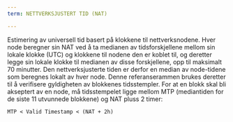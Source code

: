 ```yaml
---
term: NETTVERKSJUSTERT TID (NAT)

---
```

Estimering av universell tid basert på klokkene til nettverksnodene. Hver node beregner sin NAT ved å ta medianen av tidsforskjellene mellom sin lokale klokke (UTC) og klokkene til nodene den er koblet til, og deretter legge sin lokale klokke til medianen av disse forskjellene, opp til maksimalt 70 minutter. Den nettverksjusterte tiden er derfor en median av node-tidene som beregnes lokalt av hver node. Denne referanserammen brukes deretter til å verifisere gyldigheten av blokkenes tidsstempler. For at en blokk skal bli akseptert av en node, må tidsstempelet ligge mellom MTP (mediantiden for de siste 11 utvunnede blokkene) og NAT pluss 2 timer:

```text
MTP < Valid Timestamp < (NAT + 2h)
```